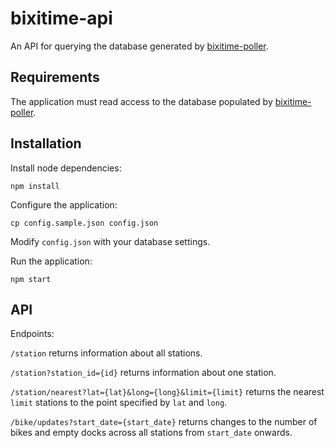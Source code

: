 bixitime-api
============

An API for querying the database generated by
[bixitime-poller](https://github.com/euoia/bixitime-poller).

Requirements
------------

The application must read access to the database populated by
[bixitime-poller](https://github.com/euoia/bixitime-poller).

Installation
------------

Install node dependencies:

```
npm install
```

Configure the application:

```
cp config.sample.json config.json
```

Modify `config.json` with your database settings.

Run the application:

```
npm start
```

API
---

Endpoints:

`/station` returns information about all stations.

`/station?station_id={id}` returns information about one station.

`/station/nearest?lat={lat}&long={long}&limit={limit}` returns the nearest
`limit` stations to the point specified by `lat` and
`long`.

`/bike/updates?start_date={start_date}` returns changes to the number of bikes
and empty docks across all stations from `start_date` onwards.


